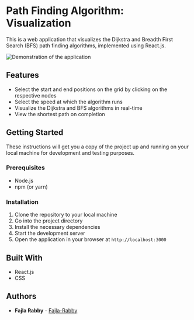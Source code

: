 # Path Finding Algorithm: Visualization

This is a web application that visualizes the Dijkstra and Breadth First Search (BFS) path finding algorithms, implemented using React.js.

![Demonstration of the application](demo.gif)

## Features
- Select the start and end positions on the grid by clicking on the respective nodes
- Select the speed at which the algorithm runs
- Visualize the Dijkstra and BFS algorithms in real-time
- View the shortest path on completion

## Getting Started

These instructions will get you a copy of the project up and running on your local machine for development and testing purposes.

### Prerequisites
- Node.js
- npm (or yarn)

### Installation
1. Clone the repository to your local machine
2. Go into the project directory
3. Install the necessary dependencies
4. Start the development server
5. Open the application in your browser at `http://localhost:3000`

## Built With
- React.js
- CSS

## Authors

- **Fajla Rabby** - [Fajla-Rabby](https://github.com/Fajla-Rabby)
